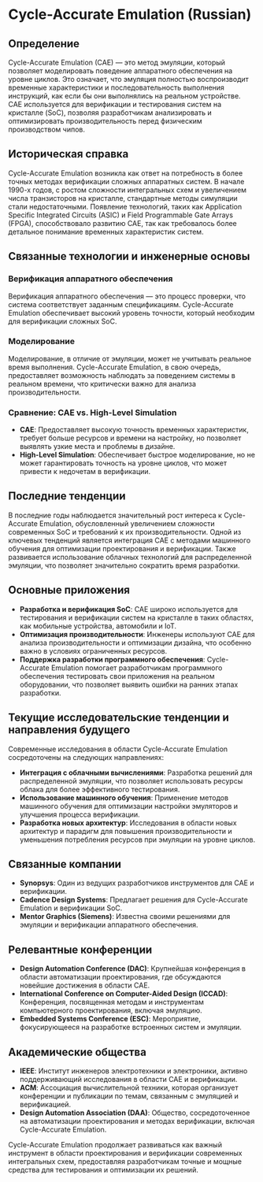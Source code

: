 # Cycle-Accurate Emulation (Russian)

## Определение

Cycle-Accurate Emulation (CAE) — это метод эмуляции, который позволяет моделировать поведение аппаратного обеспечения на уровне циклов. Это означает, что эмуляция полностью воспроизводит временные характеристики и последовательность выполнения инструкций, как если бы они выполнялись на реальном устройстве. CAE используется для верификации и тестирования систем на кристалле (SoC), позволяя разработчикам анализировать и оптимизировать производительность перед физическим производством чипов.

## Историческая справка

Cycle-Accurate Emulation возникла как ответ на потребность в более точных методах верификации сложных аппаратных систем. В начале 1990-х годов, с ростом сложности интегральных схем и увеличением числа транзисторов на кристалле, стандартные методы симуляции стали недостаточными. Появление технологий, таких как Application Specific Integrated Circuits (ASIC) и Field Programmable Gate Arrays (FPGA), способствовало развитию CAE, так как требовалось более детальное понимание временных характеристик систем.

## Связанные технологии и инженерные основы

### Верификация аппаратного обеспечения

Верификация аппаратного обеспечения — это процесс проверки, что система соответствует заданным спецификациям. Cycle-Accurate Emulation обеспечивает высокий уровень точности, который необходим для верификации сложных SoC.

### Моделирование

Моделирование, в отличие от эмуляции, может не учитывать реальное время выполнения. Cycle-Accurate Emulation, в свою очередь, предоставляет возможность наблюдать за поведением системы в реальном времени, что критически важно для анализа производительности.

### Сравнение: CAE vs. High-Level Simulation

- **CAE**: Предоставляет высокую точность временных характеристик, требует больше ресурсов и времени на настройку, но позволяет выявлять узкие места и проблемы в дизайне.
- **High-Level Simulation**: Обеспечивает быстрое моделирование, но не может гарантировать точность на уровне циклов, что может привести к недочетам в верификации.

## Последние тенденции

В последние годы наблюдается значительный рост интереса к Cycle-Accurate Emulation, обусловленный увеличением сложности современных SoC и требований к их производительности. Одной из ключевых тенденций является интеграция CAE с методами машинного обучения для оптимизации проектирования и верификации. Также развивается использование облачных технологий для распределенной эмуляции, что позволяет значительно сократить время разработки.

## Основные приложения

- **Разработка и верификация SoC**: CAE широко используется для тестирования и верификации систем на кристалле в таких областях, как мобильные устройства, автомобили и IoT.
- **Оптимизация производительности**: Инженеры используют CAE для анализа производительности и оптимизации дизайна, что особенно важно в условиях ограниченных ресурсов.
- **Поддержка разработки программного обеспечения**: Cycle-Accurate Emulation помогает разработчикам программного обеспечения тестировать свои приложения на реальном оборудовании, что позволяет выявить ошибки на ранних этапах разработки.

## Текущие исследовательские тенденции и направления будущего

Современные исследования в области Cycle-Accurate Emulation сосредоточены на следующих направлениях:

- **Интеграция с облачными вычислениями**: Разработка решений для распределенной эмуляции, что позволяет использовать ресурсы облака для более эффективного тестирования.
- **Использование машинного обучения**: Применение методов машинного обучения для оптимизации настройки эмуляторов и улучшения процесса верификации.
- **Разработка новых архитектур**: Исследования в области новых архитектур и парадигм для повышения производительности и уменьшения потребления ресурсов при эмуляции на уровне циклов.

## Связанные компании

- **Synopsys**: Один из ведущих разработчиков инструментов для CAE и верификации.
- **Cadence Design Systems**: Предлагает решения для Cycle-Accurate Emulation и верификации SoC.
- **Mentor Graphics (Siemens)**: Известна своими решениями для эмуляции и верификации аппаратного обеспечения.

## Релевантные конференции

- **Design Automation Conference (DAC)**: Крупнейшая конференция в области автоматизации проектирования, где обсуждаются новейшие достижения в области CAE.
- **International Conference on Computer-Aided Design (ICCAD)**: Конференция, посвященная методам и инструментам компьютерного проектирования, включая эмуляцию.
- **Embedded Systems Conference (ESC)**: Мероприятие, фокусирующееся на разработке встроенных систем и эмуляции.

## Академические общества

- **IEEE**: Институт инженеров электротехники и электроники, активно поддерживающий исследования в области CAE и верификации.
- **ACM**: Ассоциация вычислительной техники, которая организует конференции и публикации по темам, связанным с эмуляцией и верификацией.
- **Design Automation Association (DAA)**: Общество, сосредоточенное на автоматизации проектирования и методах верификации, включая Cycle-Accurate Emulation.

Cycle-Accurate Emulation продолжает развиваться как важный инструмент в области проектирования и верификации современных интегральных схем, предоставляя разработчикам точные и мощные средства для тестирования и оптимизации их решений.